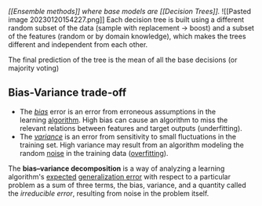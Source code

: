 _[[Ensemble methods]] where base models are [[Decision Trees]]._
![[Pasted image 20230120154227.png]]
Each decision tree is built using a different random subset of the data (sample with replacement -> boost) and a subset of the features (random or by domain knowledge), which makes the trees different and independent from each other.

The final prediction of the tree is the mean of all the base decisions (or majority voting)

## Bias-Variance trade-off
-   The [_bias_](https://en.wikipedia.org/wiki/Bias_of_an_estimator "Bias of an estimator") error is an error from erroneous assumptions in the learning [algorithm](https://en.wikipedia.org/wiki/Algorithm "Algorithm"). High bias can cause an algorithm to miss the relevant relations between features and target outputs (underfitting).
-   The _[variance](https://en.wikipedia.org/wiki/Variance "Variance")_ is an error from sensitivity to small fluctuations in the training set. High variance may result from an algorithm modeling the random [noise](https://en.wikipedia.org/wiki/Noise_(signal_processing) "Noise (signal processing)") in the training data ([overfitting](https://en.wikipedia.org/wiki/Overfitting "Overfitting")).

The **bias–variance decomposition** is a way of analyzing a learning algorithm's [expected](https://en.wikipedia.org/wiki/Expected_value "Expected value") [generalization error](https://en.wikipedia.org/wiki/Generalization_error "Generalization error") with respect to a particular problem as a sum of three terms, the bias, variance, and a quantity called the _irreducible error_, resulting from noise in the problem itself.